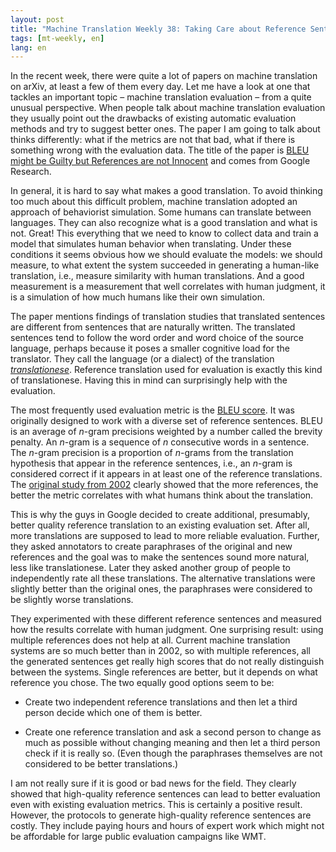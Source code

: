 ```yaml
---
layout: post
title: "Machine Translation Weekly 38: Taking Care about Reference Sentences"
tags: [mt-weekly, en]
lang: en
---
```


In the recent week, there were quite a lot of papers on machine translation on
arXiv, at least a few of them every day. Let me have a look at one that tackles
an important topic – machine translation evaluation – from a quite unusual
perspective. When people talk about machine translation evaluation they usually
point out the drawbacks of existing automatic evaluation methods and try to
suggest better ones. The paper I am going to talk about thinks differently:
what if the metrics are not that bad, what if there is something wrong with the
evaluation data. The title of the paper is [BLEU might be Guilty but References
are not Innocent](https://arxiv.org/pdf/2004.06063.pdf) and comes from Google
Research.

In general, it is hard to say what makes a good translation. To avoid thinking
too much about this difficult problem, machine translation adopted an approach
of behaviorist simulation. Some humans can translate between languages. They
can also recognize what is a good translation and what is not. Great! This
everything that we need to know to collect data and train a model that
simulates human behavior when translating. Under these conditions it seems
obvious how we should evaluate the models: we should measure, to what extent
the system succeeded in generating a human-like translation, i.e., measure
similarity with human translations. And a good measurement is a measurement
that well correlates with human judgment, it is a simulation of how much humans
like their own simulation.

The paper mentions findings of translation studies that translated sentences
are different from sentences that are naturally written. The translated
sentences tend to follow the word order and word choice of the source language,
perhaps because it poses a smaller cognitive load for the translator. They call
the language (or a dialect) of the translation
[_translationese_](https://en.wiktionary.org/wiki/translationese). Reference
translation used for evaluation is exactly this kind of translationese. Having
this in mind can surprisingly help with the evaluation.

The most frequently used evaluation metric is the [BLEU
score](https://en.wikipedia.org/wiki/BLEU). It was originally designed to work
with a diverse set of reference sentences. BLEU is an average of _n_-gram
precisions weighted by a number called the brevity penalty. An _n_-gram is a
sequence of _n_ consecutive words in a sentence. The _n_-gram precision is a
proportion of _n_-grams from the translation hypothesis that appear in the
reference sentences, i.e., an _n_-gram is considered correct if it appears in
at least one of the reference translations. The [original study from
2002](https://www.aclweb.org/anthology/P02-1040.pdf) clearly showed that the
more references, the better the metric correlates with what humans think about
the translation.

This is why the guys in Google decided to create additional, presumably, better
quality reference translation to an existing evaluation set. After all, more
translations are supposed to lead to more reliable evaluation. Further, they
asked annotators to create paraphrases of the original and new references and
the goal was to make the sentences sound more natural, less like
translationese. Later they asked another group of people to independently rate
all these translations. The alternative translations were slightly better than
the original ones, the paraphrases were considered to be slightly worse
translations.

They experimented with these different reference sentences and measured how the
results correlate with human judgment. One surprising result: using multiple
references does not help at all. Current machine translation systems are so
much better than in 2002, so with multiple references, all the generated
sentences get really high scores that do not really distinguish between the
systems. Single references are better, but it depends on what reference you
chose. The two equally good options seem to be:

* Create two independent reference translations and then let a third person
  decide which one of them is better.

* Create one reference translation and ask a second person to change as much as
  possible without changing meaning and then let a third person check if it is
  really so. (Even though the paraphrases themselves are not considered to be
  better translations.)

I am not really sure if it is good or bad news for the field. They clearly
showed that high-quality reference sentences can lead to better evaluation even
with existing evaluation metrics. This is certainly a positive result. However,
the protocols to generate high-quality reference sentences are costly. They
include paying hours and hours of expert work which might not be affordable for
large public evaluation campaigns like WMT.
